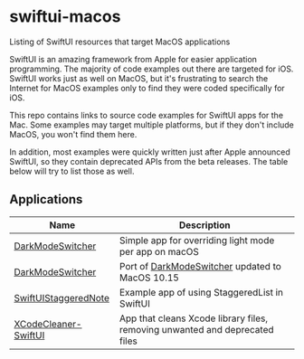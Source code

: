 # swiftui-macos
Listing of SwiftUI resources that target MacOS applications

SwiftUI is an amazing framework from Apple for easier application programming. The majority of code examples out there are targeted for iOS. SwiftUI works just as well on MacOS, but it's frustrating to search the Internet for MacOS examples only to find they were coded specifically for iOS.

This repo contains links to source code examples for SwiftUI apps for the Mac. Some examples may target multiple platforms, but if they don't include MacOS, you won't find them here.

In addition, most examples were quickly written just after Apple announced SwiftUI, so they contain deprecated APIs from the beta releases. The table below will try to list those as well.

## Applications

| Name | Description |
| --- | --- |
| [DarkModeSwitcher](https://github.com/mackuba/DarkModeSwitcher) | Simple app for overriding light mode per app on macOS |
| [DarkModeSwitcher](https://github.com/donarb/DarkModeSwitcher) | Port of [DarkModeSwitcher](https://github.com/mackuba/DarkModeSwitcher) updated to MacOS 10.15 |
| [SwiftUIStaggeredNote](https://github.com/alfianlosari/SwiftUIStaggeredNote) | Example app of using StaggeredList in SwiftUI |
| [XCodeCleaner-SwiftUI](https://github.com/waylybaye/XcodeCleaner-SwiftUI) | App that cleans Xcode library files, removing unwanted and deprecated files |
